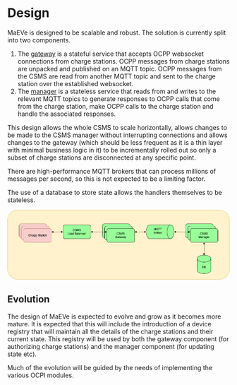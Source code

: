 # Design

MaEVe is designed to be scalable and robust. The solution is currently split into two
components.

1. The [gateway](gateway.md) is a stateful service that accepts OCPP websocket connections from charge stations.
   OCPP messages from charge stations are unpacked and published on an MQTT topic. OCPP messages from the
   CSMS are read from another MQTT topic and sent to the charge station over the established websocket.
2. The [manager](manager.md) is a stateless service that reads from and writes to the relevant MQTT topics to
   generate responses to OCPP calls that come from the charge station, make OCPP calls to the charge station and handle the
   associated responses.

This design allows the whole CSMS to scale horizontally, allows changes to be made to the CSMS manager without
interrupting connections and allows changes to the gateway (which should be less frequent as it is a
thin layer with minimal business logic in it) to be incrementally rolled out so only a subset of charge stations
are disconnected at any specific point.

There are high-performance MQTT brokers that can process millions of messages per second, so this is not
expected to be a limiting factor.

The use of a database to store state allows the handlers themselves to be stateless.

![Diagram showing how multiple charge stations can connect to multiple instances of the CSMS gateway via a load balancer and on to multiple instances of the CSMS manager via an MQTT broker](assets/scaling.png)

## Evolution

The design of MaEVe is expected to evolve and grow as it becomes more mature. It is expected that this will include
the introduction of a device registry that will maintain all the details of the charge stations and their current state.
This registry will be used by both the gateway component (for authorizing charge stations) and the manager component
(for updating state etc).

Much of the evolution will be guided by the needs of implementing the various OCPI modules. 
